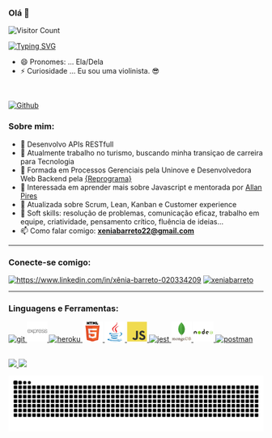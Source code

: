 ### Olá 👋

![Visitor Count](https://profile-counter.glitch.me/{xeniabarreto}/count.svg)

[![Typing SVG](https://readme-typing-svg.herokuapp.com?font=Architects+Daughter&color=7AF79A&size=30&lines=Bem+vinde!;Sou+a+Xênia!;Desenvolvedora+Backend...;Moro+em+São+Paulo-SP)](https://git.io/typing-svg)

- 😄 Pronomes: ... Ela/Dela
- ⚡ Curiosidade ... Eu sou uma violinista. 😎 

<br>

[![Github](https://img.shields.io/github/followers/xeniabarreto?label=Follow&style=social)](https://github.com/xeniabarreto)


<h3> Sobre mim: </h3>

- 💖 Desenvolvo APIs RESTfull
- 🔭 Atualmente trabalho no turismo, buscando minha transiçao de carreira para Tecnologia
- 📰 Formada em Processos Gerenciais pela Uninove e Desenvolvedora Web Backend pela [{Reprograma}](https://reprograma.com.br/) 
- 🌱 Interessada em aprender mais sobre Javascript e mentorada por [Allan Pires](https://www.linkedin.com/in/allan-pires/)
- 👯 Atualizada sobre Scrum, Lean, Kanban e Customer experience
- 💬 Soft skills: resolução de problemas, comunicação eficaz, trabalho em equipe, criatividade, pensamento crítico, fluência de ideias...
- 📫 Como falar comigo: <strong>xeniabarreto22@gmail.com</strong></li>  </ul>

<!-- CONNECTION -->
<hr>      
<h3 align=>Conecte-se comigo:</h3>
<p align=>

<a href="https://www.linkedin.com/in/xênia-barreto-020334209/" target="_blank"><img align="" src="https://raw.githubusercontent.com/rahuldkjain/github-profile-readme-generator/master/src/images/icons/Social/linked-in-alt.svg" alt="https://www.linkedin.com/in/xênia-barreto-020334209" height="30" width="40" /></a>
<a href="https://instagram.com/xeniabarreto" target="blank"><img align="" src="https://raw.githubusercontent.com/rahuldkjain/github-profile-readme-generator/master/src/images/icons/Social/instagram.svg" alt="xeniabarreto" height="30" width="40" /></a>
</p>


<!--  -->
<hr>
<h3 align=>Linguagens e Ferramentas:</h3>
<p align=>  
  <a href="https://git-scm.com/" target="_blank"> <img src="https://www.vectorlogo.zone/logos/git-scm/git-scm-icon.svg" alt="git" width="40" height="40"/> </a> 
  <a href="https://expressjs.com" target="_blank"> <img src="https://raw.githubusercontent.com/devicons/devicon/master/icons/express/express-original-wordmark.svg" alt="express" width="40" height="40"/> </a>
  <a href="https://heroku.com" target="_blank"> <img src="https://www.vectorlogo.zone/logos/heroku/heroku-icon.svg" alt="heroku" width="40" height="40"/> </a> 
  <a href="https://www.w3.org/html/" target="_blank"> <img src="https://raw.githubusercontent.com/devicons/devicon/master/icons/html5/html5-original-wordmark.svg" alt="html5" width="40" height="40"/> </a> 
   <a href="https://www.java.com" target="_blank"> <img src="https://raw.githubusercontent.com/devicons/devicon/master/icons/java/java-original.svg" alt="java" width="40" height="40"/> </a>
  <a href="https://developer.mozilla.org/en-US/docs/Web/JavaScript" target="_blank"> <img src="https://raw.githubusercontent.com/devicons/devicon/master/icons/javascript/javascript-original.svg" alt="javascript" width="40" height="40"/> </a>
  <a href="https://jestjs.io" target="_blank"> <img src="https://www.vectorlogo.zone/logos/jestjsio/jestjsio-icon.svg" alt="jest" width="40" height="40"/> </a>
  <a href="https://www.mongodb.com/" target="_blank"> <img src="https://raw.githubusercontent.com/devicons/devicon/master/icons/mongodb/mongodb-original-wordmark.svg" alt="mongodb" width="40" height="40"/> </a>
    <a href="https://nodejs.org" target="_blank"> <img src="https://raw.githubusercontent.com/devicons/devicon/master/icons/nodejs/nodejs-original-wordmark.svg" alt="nodejs" width="40" height="40"/> </a> 
    <a href="https://postman.com" target="_blank"> <img src="https://www.vectorlogo.zone/logos/getpostman/getpostman-icon.svg" alt="postman" width="40" height="40"/> </a> 
 </p>  

<br>


<div>
  <a href="https://beacons.ai/xeniabarreto">
  <img height="180em" src="https://github-readme-stats.vercel.app/api?username=xeniabarreto&show_icons=true&theme=dark&include_all_commits=true&count_private=true"/>
  <img height="180em" src="https://github-readme-stats.vercel.app/api/top-langs/?username=xeniabarreto&layout=compact&langs_count=16&theme=dark"/>
</div>
  
  
![Snake animation](https://github.com/xeniabarreto/xeniabarreto/blob/output/github-contribution-grid-snake.svg)
